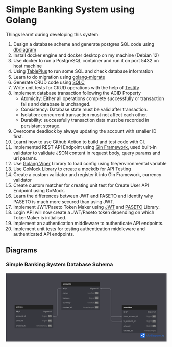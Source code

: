 # Simple Banking System using Golang

Things learnt during developing this system:

1. Design a database scheme and generate postgres SQL code using [dbdiagram](dbdiagram.io)
2. Install docker engine and docker desktop on my machine (Debian 12)
3. Use docker to run a PostgreSQL container and run it on port 5432 on host machine
4. Using [TablePlus](https://tableplus.com/) to run some SQL and check database information
5. Learn to do migration using [golang-migrate](https://github.com/golang-migrate/migrate)
6. Generate CRUD code using [SQLC](https://github.com/sqlc-dev/sqlc)
7. Write unit tests for CRUD operations with the help of [Testify](https://github.com/stretchr/testify)
8. Implement database transaction following the ACID Property
   - Atomicity: Either all operations complete successfully or transaction fails and database is unchanged.
   - Consistency: Database state must be valid after transaction.
   - Isolation: concurrent transaction must not affect each other.
   - Durability: successfully transaction data must be recorded in persistant storage.
9. Overcome deadlock by always updating the account with smaller ID first.
10. Learnt how to use Github Action to build and test code with CI.
11. Implemented REST API Endpoint using [Gin Framework](https://github.com/gin-gonic/gin), used built-in validator to validate JSON content in request body, query params and uri params.
12. Use [Golang Viper](https://github.com/spf13/viper) Library to load config using file/environmental variable
13. Use [GoMock](https://github.com/uber-go/mock) Library to create a mockdb for API Testing
14. Create a custom validator and register it into Gin Framework, currency validator
15. Create custom matcher for creating unit test for Create User API Endpoint using GoMock.
16. Learn the differences between JWT and PASETO and identify why PASETO is much more secured than using JWT.
17. Implement JWT/Paseto Token Maker using [JWT](https://github.com/golang-jwt/jwt) and [PASETO](https://github.com/o1egl/paseto) Library.
18. Login API will now create a JWT/Paseto token depending on which TokenMaker is initialised.
19. Implement an authentication middleware to authenticate API endpoints.
20. Implement unit tests for testing authentication middleware and authenticated API endpoints.

## Diagrams

### Simple Banking System Database Schema

![Simple Banking System Database Schema](/docs/SimpleBank_Schema.png)
